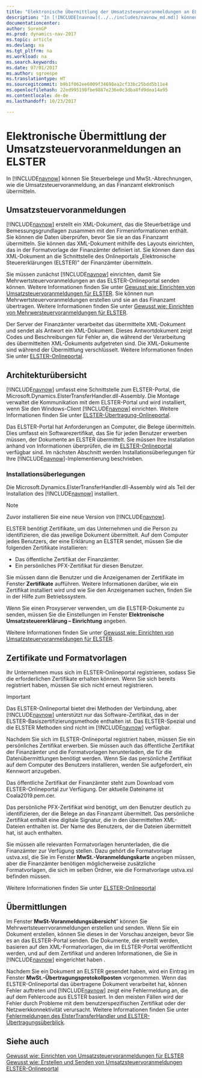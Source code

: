 ```yaml
---
title: "Elektronische Übermittlung der Umsatzsteuervoranmeldungen an ELSTER"
description: "In [!INCLUDE[navnow](../../includes/navnow_md.md)] können Sie Steuerbelege und MwSt.-Abrechnungen, wie die Umsatzsteuervoranmeldung, an das Finanzamt elektronisch übermitteln."
documentationcenter: 
author: SorenGP
ms.prod: dynamics-nav-2017
ms.topic: article
ms.devlang: na
ms.tgt_pltfrm: na
ms.workload: na
ms.search.keywords: 
ms.date: 07/01/2017
ms.author: sgroespe
ms.translationtype: HT
ms.sourcegitcommit: b9b1f062ee6009f34698ea2cf33bc25bdd5b11e4
ms.openlocfilehash: 22ed995198fbe9887e236e0c3dba8fd9dea14a95
ms.contentlocale: de-de
ms.lasthandoff: 10/23/2017

---
```

# <a name="electronic-submission-of-sales-vat-advance-notifications-to-elster"></a>Elektronische Übermittlung der Umsatzsteuervoranmeldungen an ELSTER
In [!INCLUDE[navnow](../../includes/navnow_md.md)] können Sie Steuerbelege und MwSt.-Abrechnungen, wie die Umsatzsteuervoranmeldung, an das Finanzamt elektronisch übermitteln.  

## <a name="sales-vat-advance-notifications"></a>Umsatzsteuervoranmeldungen  
[!INCLUDE[navnow](../../includes/navnow_md.md)] erstellt ein XML-Dokument, das die Steuerbeträge und Bemessungsgrundlagen zusammen mit den Firmeninformationen enthält. Sie können die Daten überprüfen, bevor Sie sie an das Finanzamt übermitteln. Sie können das XML-Dokument mithilfe des Layouts einrichten, das in der Formatvorlage der Finanzämter definiert ist. Sie können dann das XML-Dokument an die Schnittstelle des Onlineportals „Elektronische Steuererklärungen (ELSTER)” der Finanzämter übermitteln.  

Sie müssen zunächst [!INCLUDE[navnow](../../includes/navnow_md.md)] einrichten, damit Sie Mehrwertsteuervoranmeldungen an das ELSTER-Onlineportal senden können. Weitere Informationen finden Sie unter [Gewusst wie: Einrichten von Umsatzsteuervoranmeldungen für ELSTER](how-to-set-up-sales-vat-advance-notifications-for-elster.md). Sie können nun Mehrwertsteuervoranmeldungen erstellen und sie an das Finanzamt übertragen. Weitere Informationen finden Sie unter [Gewusst wie: Einrichten von Mehrwersteuervoranmeldungen für ELSTER](how-to-create-and-submit-sales-vat-advance-notifications.md).

Der Server der Finanzämter verarbeitet das übermittelte XML-Dokument und sendet als Antwort ein XML-Dokument. Dieses Antwortdokument zeigt Codes und Beschreibungen für Fehler an, die während der Verarbeitung des übermittelten XML-Dokuments aufgetreten sind. Die XML-Dokumente sind während der Übermittlung verschlüsselt. Weitere Informationen finden Sie unter [ELSTER-Onlineportal](http://go.microsoft.com/fwlink/?LinkId=155998).  

## <a name="architectural-overview"></a>Architekturübersicht  
[!INCLUDE[navnow](../../includes/navnow_md.md)] umfasst eine Schnittstelle zum ELSTER-Portal, die Microsoft.Dynamics.ElsterTransferHandler.dll-Assembly. Die Montage verwaltet die Kommunikation mit dem ELSTER-Portal und wird installiert, wenn Sie den Windows-Client [!INCLUDE[navnow](../../includes/navnow_md.md)] einrichten. Weitere Informationen finden Sie unter [ELSTER-Übertragung-Onlineportal](elster-transmission-overview.md).

Das ELSTER-Portal hat Anforderungen an Computer, die Belege übermitteln. Dies umfasst ein Softwarezertifikat, das Sie für jeden Benutzer erwerben müssen, der Dokumente an ELSTER übermittelt. Sie müssen Ihre Installation anhand von Informationen überprüfen, die im [ELSTER-Onlineportal](http://go.microsoft.com/fwlink/?LinkId=155998) verfügbar sind. Im nächsten Abschnitt werden Installationsüberlegungen für Ihre [!INCLUDE[navnow](../../includes/navnow_md.md)]-Implementierung beschrieben.  

### <a name="installation-considerations"></a>Installationsüberlegungen  
Die Microsoft.Dynamics.ElsterTransferHandler.dll-Assembly wird als Teil der Installation des [!INCLUDE[navnow](../../includes/navnow_md.md)] installiert.  

> [!NOTE]  
>  Zuvor installieren Sie eine neue Version von [!INCLUDE[navnow](../../includes/navnow_md.md)].  

ELSTER benötigt Zertifikate, um das Unternehmen und die Person zu identifizieren, die das jeweilige Dokument übermittelt. Auf dem Computer jedes Benutzers, der eine Erklärung an ELSTER sendet, müssen Sie die folgenden Zertifikate installieren:  

- Das öffentliche Zertifikat der Finanzämter.  
- Ein persönliches PFX-Zertifikat für diesen Benutzer.  

Sie müssen dann die Benutzer und die Anzeigenamen der Zertifikate im Fenster **Zertifikate** aufführen. Weitere Informationen darüber, wie ein Zertifikat installiert wird und wie Sie den Anzeigenamen suchen, finden Sie in der Hilfe zum Betriebssystem.  

Wenn Sie einen Proxyserver verwenden, um die ELSTER-Dokumente zu senden, müssen Sie die Einstellungen im Fenster **Elektronische Umsatzsteuererklärung – Einrichtung** angeben.  

Weitere Informationen finden Sie unter [Gewusst wie: Einrichten von Umsatzsteuervoranmeldungen für ELSTER](how-to-set-up-sales-vat-advance-notifications-for-elster.md).  

## <a name="certificates-and-style-sheets"></a>Zertifikate und Formatvorlagen  
Ihr Unternehmen muss sich im ELSTER-Onlineportal registrieren, sodass Sie die erforderlichen Zertifikate erhalten können. Wenn Sie sich bereits registriert haben, müssen Sie sich nicht erneut registrieren.  

> [!IMPORTANT]  
> Das ELSTER-Onlineportal bietet drei Methoden der Verbindung, aber [!INCLUDE[navnow](../../includes/navnow_md.md)] unterstützt nur das Software-Zertifikat, das in der ELSTER-Basiszertifizierungsmethode enthalten ist. Das ELSTER-Spezial und die ELSTER Methoden sind nicht im [!INCLUDE[navnow](../../includes/navnow_md.md)] verfügbar.  

Nachdem Sie sich im ELSTER-Onlineportal registriert haben, müssen Sie ein persönliches Zertifikat erwerben. Sie müssen auch das öffentliche Zertifikat der Finanzämter und die Formatvorlagen herunterladen, die für die Datenübermittlungen benötigt werden. Wenn Sie das persönliche Zertifikat auf dem Computer des Benutzers installieren, werden Sie aufgefordert, ein Kennwort anzugeben.  

Das öffentliche Zertifikat der Finanzämter steht zum Download vom ELSTER-Onlineportal zur Verfügung. Der aktuelle Dateiname ist Coala2019.pem.cer.  

Das persönliche PFX-Zertifikat wird benötigt, um den Benutzer deutlich zu identifizieren, der die Belege an das Finanzamt übermittelt. Das persönliche Zertifikat enthält eine digitale Signatur, die in den übermittelten XML-Dateien enthalten ist. Der Name des Benutzers, der die Dateien übermittelt hat, ist auch enthalten.  

Sie müssen alle relevanten Formatvorlagen herunterladen, die die Finanzämter zur Verfügung stellen. Dazu gehört die Formatvorlage ustva.xsl, die Sie im Fenster **MwSt.-Voranmeldungskarte** angeben müssen, aber die Finanzämter benötigen möglicherweise zusätzliche Formatvorlagen, die sich im selben Ordner, wie die Formatvorlage ustva.xsl befinden müssen.  

Weitere Informationen finden Sie unter [ELSTER-Onlineportal](http://go.microsoft.com/fwlink/?LinkId=155998)  

## <a name="transmissions"></a>Übermittlungen  
Im Fenster **MwSt-Voranmeldungsübersicht**” können Sie Mehrwertsteuerrvoranmeldungen erstellen und senden. Wenn Sie ein Dokument erstellen, können Sie dieses in der Vorschau anzeigen, bevor Sie es an das ELSTER-Portal senden. Die Dokumente, die erstellt werden, basieren auf den XML-Formatvorlagen, die im ELSTER-Portal veröffentlicht werden, und auf dem Zertifikat und anderen Informationen, die Sie in [!INCLUDE[navnow](../../includes/navnow_md.md)] eingerichtet haben .  

Nachdem Sie ein Dokument an ELSTER gesendet haben, wird ein Eintrag im Fenster **MwSt.-Übertragungsprotokollposten** vorgenommen. Wenn das ELSTER-Onlineportal das übertragene Dokument verarbeitet hat, können Fehler auftreten und  [!INCLUDE[navnow](../../includes/navnow_md.md)] zeigt eine Fehlermeldung an, die auf dem Fehlercode aus ELSTER basiert. In den meisten Fällen wird der Fehler durch Probleme mit dem benutzerspezifischen Zertifikat oder der Netzwerkkonnektivität verursacht. Weitere Informationen finden Sie unter [Fehlermeldungen des ElsterTransferHandler und ELSTER-Übertragungsüberblick](error-messages-of-the-elstertransferhandler.md).

## <a name="see-also"></a>Siehe auch  
 [Gewusst wie: Einrichten von Umsatzsteuervoranmeldungen für ELSTER](how-to-set-up-sales-vat-advance-notifications-for-elster.md)   
 [Gewusst wie: Erstellen und Senden von Umsatzsteuervoranmeldungen](how-to-create-and-submit-sales-vat-advance-notifications.md)   
 [ELSTER-Onlineportal](http://go.microsoft.com/fwlink/?LinkId=155998)

